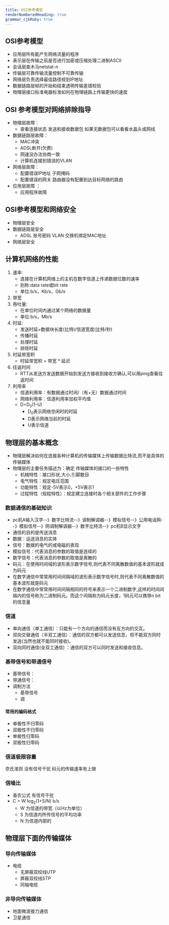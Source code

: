 ```yaml
---
title: OSI参考模型
renderNumberedHeading: true
grammar_cjkRuby: true
---
```

## OSI参考模型
* 应用层所有能产生网络流量的程序
* 表示层在传输之前是否进行加密或压缩处理二进制ASCII
* 会话层查木马netstat-n
* 传输层可靠传输流量控制不可靠传输
* 网络层负责选择最佳路径规划IP地址
* 数据链路层帧的开始和结束透明传输差错校验
* 物理层接口标准电器标准如何在物理链路上传输更快的速度
## OSI 参考模型对网络排除指导
* 物理层故障：
	* 查看连接状态 发送和接收数据包 如果无数据包可以看看水晶头或网线
* 数据链路层故障： 
  * MAC冲突 
  * ADSL断开(欠费)
  *  网速没办法协商一致 
  *  计算机连接到错误的VLAN
*  网络层故障：
	*  配置错误IP地址 子网掩码
	*  配置错误的网关 路由器没有配置到达目标网络的路由
*  应用层故障 ：
	*  应用程序故障	
  ##  OSI参考模型和网络安全
* 物理层安全
* 数据链路层安全
	* ADSL 账号密码 VLAN  交换机绑定MAC地址
* 网络层安全

## 计算机网络的性能
1.  速率:
	* 连接在计算机网络上的主机在数字信道上传递数据位数的速率
	* 别称:data rate或bit rate
    * 单位:b/s，Kb/s，Gb/s
2.  带宽
3.  吞吐量:
	  * 在单位时间内通过某个网络的数据量
	  * 单位:b/s，Mb/s
4. 时延:
	 * 发送时延=数据块长度(比特)/信道宽度(比特/秒)
	 * 传播时延
	 * 处理时延 
	 * 排除时延
5. 时延带宽积
    * 时延带宽积 = 带宽 * 延迟
6. 往返时间
    * RTT从发送方发送数据开始到发送方接收到接收方确认,可以用ping查看往返时间
7. 利用率
    * 信道利用率：有数据通过时间/（有+无）数据通过时间
    * 网络利用率：信道利用率加权平均值 
    * D=D<sub>0</sub>(1-U)
		* D<sub>0</sub>表示网络空闲时的时延
		* D表示网络当前的时延
		* U表示信道
## 物理层的基本概念
* 物理层解决如何在连接各种计算机的传输媒体上传输数据比特流,而不是具体的传输媒体
* 物理层的主要任务描述为：确定 传输媒体的接口的一些特性
	* 机械特性：接口形状,大小,引脚数目
	* 电气特性：规定电压范围
	* 功能特性：规定-5V表示0，+5V表示1
	* 过程特性（规程特性）：规定建立连接时各个相关部件的工作步骤
### 数据通信的基础知识
* pc机A输入汉字--》数字比特流--》调制解调器--》模拟信号--》公用电话网--》模拟信号--》网调制解调器--》数字比特流--》pc机B显示文字
* 通信的目的是传送消息
* 数据：运送消息的实体
* 信号：数据的电气的或电磁的表现
* 模拟信号：代表消息的参数的取值是连续的
* 数字信号：代表消息的参数的取值是离散的
* 码元：在使用时间域的波形表示数字信号,则代表不同离散数值的基本波形就成为码元
* 在数字通信中常常用时间间隔域的波形表示数字信号时,则代表不同离散数值的基本波形就是码元
* 在数字通信中常常用时间间隔相同的符号来表示一个二进制数字,这样的时间间隔内的信号称为二进制码元。而这个间隔称为码元长度，1码元可以携带n bit的信息量
###  信道
* 单向通信（单工通信）：只能有一个方向的通信而没有反方向的交互。
* 双向交替通信（半双工通信）：通信的双方都可以发送信息，但不能双方同时发送(当然也就不能同时接收)。
* 双向同时通信(全双工通信) ：通信的双方可以同时发送和接收信息。
 ### 基带信号和带通信号
 * 基带信号：
 * 带通信号：
 * 调制方法
	 * 基带信号
	 * 调
#### 常用的编码格式
*  单极性不归零码 
*  双极性不归零码 
*  单极性归零码
*  双极性归零码  
### 信道极限容量
奈氏准则
没有信号干扰 码元的传输速率有上限

### 信噪比
* 香农公式 有信号干扰
* C = W log<sub>2</sub>(1+S/N) b/s
  *  W 为信道的带宽（以Hz为单位） 
  *  S 为信道内所传信号的平均功率
  *  N 为信道内部的
## 物理层下面的传输媒体
### 导向传输媒体
* 电缆
	* 无屏蔽双绞线UTP
	* 屏蔽双绞线STP
	* 同轴电缆
### 非导向传输媒体
* 地面微波接力通信
* 卫星通信
